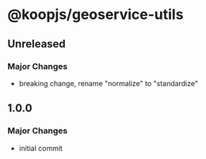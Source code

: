 # @koopjs/geoservice-utils

## Unreleased
### Major Changes
- breaking change, rename "normalize" to "standardize"

## 1.0.0
### Major Changes
- initial commit